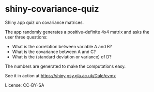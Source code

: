 # shiny-covariance-quiz

Shiny app quiz on covariance matrices.

The app randomly generates a positive-definite 4x4 matrix and asks the user three questions:

- What is the correlation between variable A and B?
- What is the covariance between A and C?
- What is the (standard deviation or variance) of D?

The numbers are generated to make the computations easy.

See it in action at <https://shiny.psy.gla.ac.uk/Dale/cvmx>

License: CC-BY-SA
